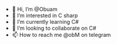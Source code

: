- 👋 Hi, I’m @Obuam
- 👀 I’m interested in C sharp
- 🌱 I’m currently learning C#
- 💞️ I’m looking to collaborate on C#
- 📫 How to reach me @obM on telegram

<!---
Obuam/Obuam is a ✨ special ✨ repository because its `README.md` (this file) appears on your GitHub profile.
You can click the Preview link to take a look at your changes.
--->
